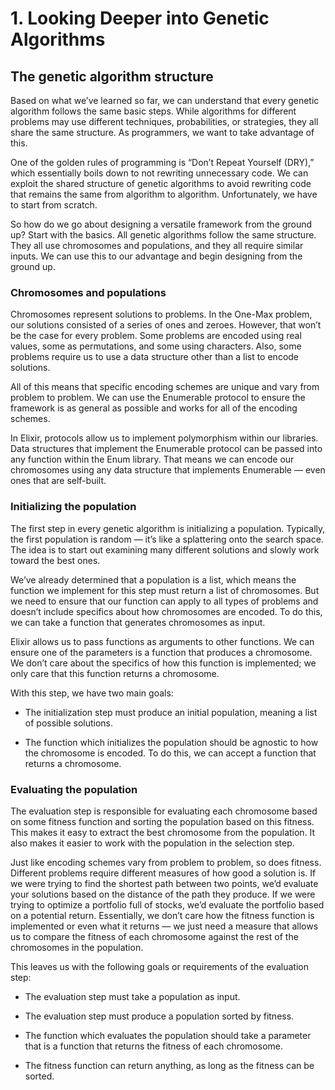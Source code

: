 # 1. Looking Deeper into Genetic Algorithms

## The genetic algorithm structure

Based on what we’ve learned so far, we can understand that every genetic algorithm follows the same basic steps. While algorithms for different problems may use different techniques, probabilities, or strategies, they all share the same structure. As programmers, we want to take advantage of this.

One of the golden rules of programming is “Don’t Repeat Yourself (DRY),” which essentially boils down to not rewriting unnecessary code. We can exploit the shared structure of genetic algorithms to avoid rewriting code that remains the same from algorithm to algorithm. Unfortunately, we have to start from scratch.

So how do we go about designing a versatile framework from the ground up? Start with the basics. All genetic algorithms follow the same structure. They all use chromosomes and populations, and they all require similar inputs. We can use this to our advantage and begin designing from the ground up.

### Chromosomes and populations

Chromosomes represent solutions to problems. In the One-Max problem, our solutions consisted of a series of ones and zeroes. However, that won’t be the case for every problem. Some problems are encoded using real values, some as permutations, and some using characters. Also, some problems require us to use a data structure other than a list to encode solutions.

All of this means that specific encoding schemes are unique and vary from problem to problem. We can use the Enumerable protocol to ensure the framework is as general as possible and works for all of the encoding schemes.

In Elixir, protocols allow us to implement polymorphism within our libraries. Data structures that implement the Enumerable protocol can be passed into any function within the Enum library. That means we can encode our chromosomes using any data structure that implements Enumerable — even ones that are self-built.

### Initializing the population

The first step in every genetic algorithm is initializing a population. Typically, the first population is random — it’s like a splattering onto the search space. The idea is to start out examining many different solutions and slowly work toward the best ones.

We’ve already determined that a population is a list, which means the function we implement for this step must return a list of chromosomes. But we need to ensure that our function can apply to all types of problems and doesn’t include specifics about how chromosomes are encoded. To do this, we can take a function that generates chromosomes as input.

Elixir allows us to pass functions as arguments to other functions. We can ensure one of the parameters is a function that produces a chromosome. We don’t care about the specifics of how this function is implemented; we only care that this function returns a chromosome.

With this step, we have two main goals:

* The initialization step must produce an initial population, meaning a list of possible solutions.

* The function which initializes the population should be agnostic to how the chromosome is encoded. To do this, we can accept a function that returns a chromosome.

### Evaluating the population

The evaluation step is responsible for evaluating each chromosome based on some fitness function and sorting the population based on this fitness. This makes it easy to extract the best chromosome from the population. It also makes it easier to work with the population in the selection step.

Just like encoding schemes vary from problem to problem, so does fitness. Different problems require different measures of how good a solution is. If we were trying to find the shortest path between two points, we’d evaluate your solutions based on the distance of the path they produce. If we were trying to optimize a portfolio full of stocks, we’d evaluate the portfolio based on a potential return. Essentially, we don’t care how the fitness function is implemented or even what it returns — we just need a measure that allows us to compare the fitness of each chromosome against the rest of the chromosomes in the population.

This leaves us with the following goals or requirements of the evaluation step:

* The evaluation step must take a population as input.

* The evaluation step must produce a population sorted by fitness.

* The function which evaluates the population should take a parameter that is a function that returns the fitness of each chromosome.

* The fitness function can return anything, as long as the fitness can be sorted.
